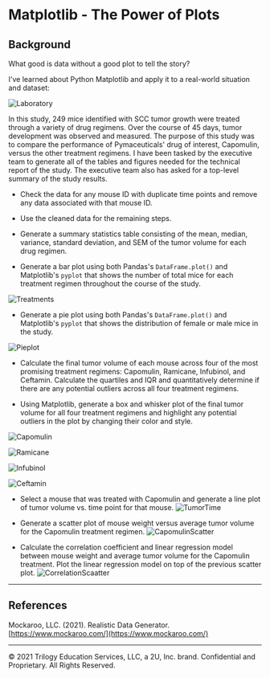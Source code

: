 # Matplotlib - The Power of Plots

## Background

What good is data without a good plot to tell the story?

I've learned about Python Matplotlib and apply it to a real-world situation and dataset:

![Laboratory](Images/Laboratory.jpg)

In this study, 249 mice identified with SCC tumor growth were treated through a variety of drug regimens. Over the course of 45 days, tumor development was observed and measured. The purpose of this study was to compare the performance of Pymaceuticals' drug of interest, Capomulin, versus the other treatment regimens. I have been tasked by the executive team to generate all of the tables and figures needed for the technical report of the study. The executive team also has asked for a top-level summary of the study results.


* Check the data for any mouse ID with duplicate time points and remove any data associated with that mouse ID.

* Use the cleaned data for the remaining steps.

* Generate a summary statistics table consisting of the mean, median, variance, standard deviation, and SEM of the tumor volume for each drug regimen.

* Generate a bar plot using both Pandas's `DataFrame.plot()` and Matplotlib's `pyplot` that shows  the number of total mice for each treatment regimen throughout the course of the study.

![Treatments](Images/treatments.png)

* Generate a pie plot using both Pandas's `DataFrame.plot()` and Matplotlib's `pyplot` that shows the distribution of female or male mice in the study.

![Pieplot](Images/Pie.png)

* Calculate the final tumor volume of each mouse across four of the most promising treatment regimens: Capomulin, Ramicane, Infubinol, and Ceftamin. Calculate the quartiles and IQR and quantitatively determine if there are any potential outliers across all four treatment regimens.

* Using Matplotlib, generate a box and whisker plot of the final tumor volume for all four treatment regimens and highlight any potential outliers in the plot by changing their color and style.

![Capomulin](Images/capomulin.png)

![Ramicane](Images/ramicane.png)

![Infubinol](Images/infubinol.png)

![Ceftamin](Images/ceftamin.png)

* Select a mouse that was treated with Capomulin and generate a line plot of tumor volume vs. time point for that mouse.
![TumorTime](Images/tumor_time.png)

* Generate a scatter plot of mouse weight versus average tumor volume for the Capomulin treatment regimen.
![CapomulinScatter](Images/capomulin_scatter.png)

* Calculate the correlation coefficient and linear regression model between mouse weight and average tumor volume for the Capomulin treatment. Plot the linear regression model on top of the previous scatter plot.
![CorrelationScaatter](Images/correlation_scatter.png)
- - -

## References

Mockaroo, LLC. (2021). Realistic Data Generator. [https://www.mockaroo.com/](https://www.mockaroo.com/)

- - -

© 2021 Trilogy Education Services, LLC, a 2U, Inc. brand. Confidential and Proprietary. All Rights Reserved.
